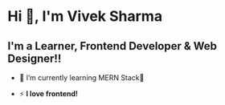 <h1>Hi 👋, I'm Vivek Sharma</h1>

## I'm a Learner, Frontend Developer & Web Designer!!

- 🌱 I’m currently learning MERN Stack🤣

- ⚡ **I love frontend!**
